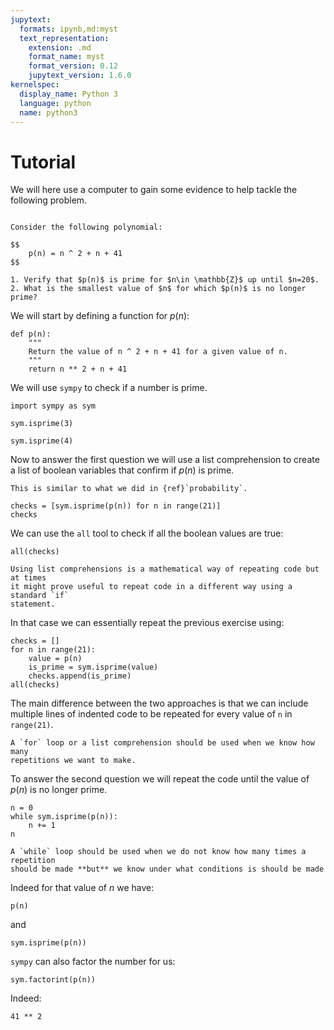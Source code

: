 ```yaml
---
jupytext:
  formats: ipynb,md:myst
  text_representation:
    extension: .md
    format_name: myst
    format_version: 0.12
    jupytext_version: 1.6.0
kernelspec:
  display_name: Python 3
  language: python
  name: python3
---
```


# Tutorial

We will here use a computer to gain some evidence to help tackle the following
problem.

```{admonition} Problem

Consider the following polynomial:

$$
    p(n) = n ^ 2 + n + 41
$$

1. Verify that $p(n)$ is prime for $n\in \mathbb{Z}$ up until $n=20$.
2. What is the smallest value of $n$ for which $p(n)$ is no longer prime?

```

We will start by defining a function for $p(n)$:

```{code-cell} ipython3
def p(n):
    """
    Return the value of n ^ 2 + n + 41 for a given value of n.
    """
    return n ** 2 + n + 41
```

We will use `sympy` to check if a number is prime.

```{code-cell} ipython3
import sympy as sym

sym.isprime(3)
```

```{code-cell} ipython3
sym.isprime(4)
```

Now to answer the first question we will use a list comprehension to create a
list of boolean variables that confirm if $p(n)$ is prime.

```{tip}
This is similar to what we did in {ref}`probability`.
```

```{code-cell} ipython3
checks = [sym.isprime(p(n)) for n in range(21)]
checks
```

We can use the `all` tool to check if all the boolean values are true:

```{code-cell} ipython3
all(checks)
```

```{attention}
Using list comprehensions is a mathematical way of repeating code but at times
it might prove useful to repeat code in a different way using a standard `if`
statement.
```

In that case we can essentially repeat the previous exercise using:

```{code-cell} ipython3
checks = []
for n in range(21):
    value = p(n)
    is_prime = sym.isprime(value)
    checks.append(is_prime)
all(checks)
```

The main difference between the two approaches is that we can include multiple
lines of indented code to be repeated for every value of `n` in `range(21)`.

```{attention}
A `for` loop or a list comprehension should be used when we know how many
repetitions we want to make.
```

To answer the second question we will repeat the code until the value of $p(n)$
is no longer prime.

```{code-cell} ipython3
n = 0
while sym.isprime(p(n)):
    n += 1
n
```

```{attention}
A `while` loop should be used when we do not know how many times a repetition
should be made **but** we know under what conditions is should be made
```

Indeed for that value of $n$ we have:

```{code-cell} ipython3
p(n)
```

and

```{code-cell} ipython3
sym.isprime(p(n))
```

`sympy` can also factor the number for us:

```{code-cell} ipython3
sym.factorint(p(n))
```

Indeed:

```{code-cell} ipython3
41 ** 2
```
